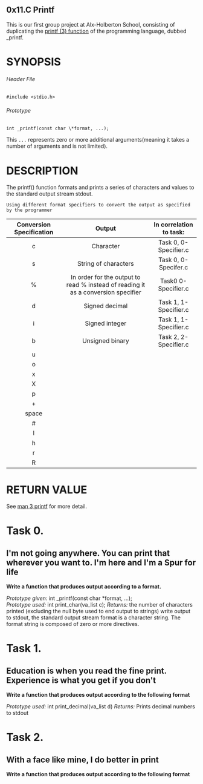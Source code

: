 ## 0x11.C Printf 

This is our first group project at Alx-Holberton School, consisting of duplicating the [printf (3) function](https://linux.die.net/man/3/printf) of the programming language, dubbed _printf.

# SYNOPSIS
###### Header File
```
#include <stdio.h>
```
###### Prototype
```
int _printf(const char \*format, ...);
```
This `...` represents zero or more additional arguments(meaning it takes a number of arguments and is not limited).

# DESCRIPTION
The printf() function formats and prints a series of characters and values to the standard output stream stdout.

`Using different format specifiers to convert the output as specified by the programmer`

|Conversion Specification|Output|In correlation to task:|
|:----------------------:|:--:|:---------------------:|
|c|Character|Task 0, 0-Specifier.c|
|s|String of characters|Task 0, 0-Specifer.c|
|%|In order for the output to read % instead of reading it as a conversion specifier |Task0 0-Specifier.c|
|d|Signed decimal|Task 1, 1-Specifier.c|
|i|Signed integer|Task 1, 1-Specifier.c|
|b|Unsigned binary|Task 2, 2-Specifier.c|
|u
|o
|x
|X
|p
|+
|space
|#
|l
|h
|r
|R


# RETURN VALUE

See [man 3 printf](https://linux.die.net/man/3/printf) for more detail.

# Task 0. 
## I'm not going anywhere. You can print that wherever you want to. I'm here and I'm a Spur for life

**Write a function that produces output according to a format.**
	
*Prototype given:* int _printf(const char \*format, ...);\
*Prototype used:* int print_char(va_list c);
*Returns:* the number of characters printed (excluding the null byte used to end output to strings)
write output to stdout, the standard output stream
format is a character string. The format string is composed of zero or more directives. 



# Task 1. 
## Education is when you read the fine print. Experience is what you get if you don't

**Write a function that produces output according to the following format**
	
*Prototype used:* int print_decimal(va_list d)
*Returns:* Prints decimal numbers to stdout

# Task 2. 
## With a face like mine, I do better in print

**Write a function that produces output according to the following format**




	
